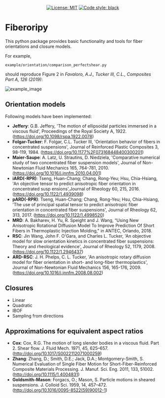 <p align="center">
<a href="https://github.com/psf/black/blob/master/LICENSE"><img alt="License: MIT" src="https://black.readthedocs.io/en/stable/_static/license.svg"></a>
<a href="https://github.com/psf/black"><img alt="Code style: black" src="https://img.shields.io/badge/code%20style-black-000000.svg"></a>
</p>

# Fiberoripy
This python package provides basic functionality and tools for fiber orientations and
closure models.

For example,

    example/orientation/comparison_perfectshear.py

should reproduce Figure 2 in *Favaloro, A.J., Tucker III, C.L., Composites Part A, 126 (2019)*:

  ![example_image](/docs/images/example.png)


## Orientation models
Following models have been implemented:

 * __Jeffery__: G.B. Jeffery, 'The motion of ellipsoidal particles immersed in a viscous fluid', Proceedings of the Royal Society A, 1922. (https://doi.org/10.1098/rspa.1922.0078)
 * __Folgar-Tucker__: F. Folgar, C.L. Tucker III, 'Orientation behavior of fibers in concentrated suspensions', Journal of Reinforced Plastic Composites 3, 98-119, 1984. (https://doi.org/10.1177%2F073168448400300201)
 * __Maier-Saupe__: A. Latz, U. Strautins, D. Niedziela, 'Comparative numerical study of two concentrated fiber suspension models', Journal of Non-Newtonian Fluid Mechanics 165, 764-781, 2010. (https://doi.org/10.1016/j.jnnfm.2010.04.001)
 * __iARD(-RPR)__: Tseng, Huan-Chang; Chang, Rong-Yeu; Hsu, Chia-Hsiang, 'An objective tensor to predict anisotropic fiber orientation in concentrated susp ensions',Journal of Rheology 60, 215, 2016. (https://doi.org/10.1122/1.4939098)
 * __pARD(-RPR)__: Tseng, Huan-Chang; Chang, Rong-Yeu; Hsu, Chia-Hsiang, 'The use of principal spatial tensor to predict anisotropic fiber orientation in concentrated fiber suspensions', Journal of Rheology 62, 313, 2017. (https://doi.org/10.1122/1.4998520)
 * __MRD__: A. Bakharev, H. Yu, R. Speight and J. Wang, “Using New Anisotropic Rotational Diffusion Model To Improve Prediction Of Short Fibers in Thermoplastic Injection Molding," in ANTEC, Orlando, 2018.
 * __RSC__: Jin Wang, John F. O'Gara, and Charles L. Tucker, 'An objective model for slow orientation kinetics in concentrated fiber suspensions: Theory and rheological evidence', Journal of Rheology 52, 1179, 2008. (https://doi.org/10.1122/1.2946437)
 * __ARD-RSC__: J. H. Phelps,  C. L. Tucker, 'An anisotropic rotary diffusion model for fiber orientation in short- and long-fiber thermoplastics', Journal of Non-Newtonian Fluid Mechanics 156, 165-176, 2009.(https://doi.org/10.1016/j.jnnfm.2008.08.002)

## Closures
 * Linear
 * Quadratic
 * IBOF
 * Sampling from directions

## Approximations for equivalent aspect ratios
 * __Cox__: Cox, R.G. The motion of long slender bodies in a viscous fluid. Part 2. Shear flow. J. Fluid Mech. 1971, 45, 625–657.(http://doi.org/10.1017/S0022112071000259)
 * __Zhang__: Zhang, D.; Smith, D.E.; Jack, D.A.; Montgomery-Smith, S. Numerical Evaluation of Single Fiber Motion for Short-Fiber-Reinforced Composite Materials Processing. J. Manuf. Sci. Eng. 2011, 133, 51002.(http://doi.org/10.1115/1.4004831)
 * __Goldsmith-Mason__: Forgacs, O.; Mason, S. Particle motions in sheared suspensions. J. Colloid Sci. 1959, 14, 457–472.(http://doi.org/10.1016/0095-8522(59)90012-1)
